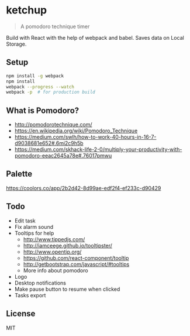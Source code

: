 # ketchup

> A pomodoro technique timer

Build with React with the help of webpack and babel.
Saves data on Local Storage.

## Setup

```sh
npm install -g webpack
npm install
webpack --progress --watch
webpack -p  # for production build
```

## What is Pomodoro?

* http://pomodorotechnique.com/
* https://en.wikipedia.org/wiki/Pomodoro_Technique
* https://medium.com/swlh/how-to-work-40-hours-in-16-7-d9038681e652#.6mi2c9h5b
* https://medium.com/skhack-life-2-0/multiply-your-productivity-with-pomodoro-eeac2645a78e#.76017pmwu

## Palette

https://coolors.co/app/2b2d42-8d99ae-edf2f4-ef233c-d90429

## Todo

* Edit task
* Fix alarm sound
* Tooltips for help
  * http://www.tippedjs.com/
  * http://iamceege.github.io/tooltipster/
  * http://www.opentip.org/
  * https://github.com/react-component/tooltip
  * http://getbootstrap.com/javascript/#tooltips
  * More info about pomodoro
* Logo
* Desktop notifications
* Make pause button to resume when clicked
* Tasks export

## License

MIT

